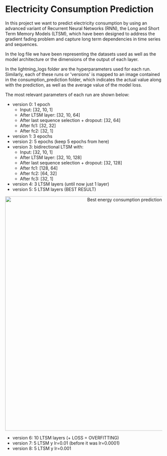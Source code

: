 # Electricity Consumption Prediction

In this project we want to predict electricity consumption by using an advanced variant of Recurrent Neural Networks (RNN), the Long and Short Term Memory Models (LTSM), which have been designed to address the gradient fading problem and capture long term dependencies in time series and sequences.

In the log file we have been representing the datasets used as well as the model architecture or the dimensions of the output of each layer. 

In the lightning_logs folder are the hyperparameters used for each run. Similarly, each of these runs or 'versions' is mapped to an image contained in the consumption_prediction folder, which indicates the actual value along with the prediction, as well as the average value of the model loss.

The most relevant parameters of each run are shown below:

- version 0: 1 epoch
    - Input: [32, 10, 1]
    - After LTSM layer: [32, 10, 64]
    - After last sequence selection + dropout: [32, 64]
    - After fc1: [32, 32]
    - After fc2: [32, 1]
- version 1: 3 epochs
- version 2: 5 epochs  (keep 5 epochs from here)
- version 3: bidirectional LTSM with:
    - Input: [32, 10, 1]
    - After LTSM layer: [32, 10, 128]
    - After last sequence selection + dropout: [32, 128]
    - After fc1: [128, 64]
    - After fc2: [64, 32]
    - After fc3: [32, 1]
- version 4: 3 LTSM layers (until now just 1 layer)
- version 5: 5 LTSM layers (BEST RESULT)

<p align="center">
<img width="750" alt="Best energy consumption prediction" src="https://github.com/fbayomartinez/time-series/blob/5c4f7ad83d4795cd4249060381825731e9b28b2b/electricity_consumption/consumption_prediction/electricity_consumption_prediction_version5.png">
</p>



- version 6: 10 LTSM layers (+ LOSS = OVERFITTING)
- version 7: 5 LTSM y lr=0.01 (before it was lr=0.0001)
- version 8: 5 LTSM y lr=0.001



